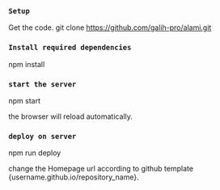 ### `Setup`
Get the code.
git clone https://github.com/galih-pro/alami.git

### `Install required dependencies`
npm install

### `start the server`
npm start

the browser will reload automatically.

### `deploy on server`
npm run deploy

change the Homepage url according to github template {username.github.io/repository_name}.